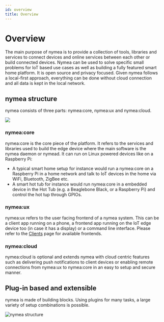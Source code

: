 ```yaml
---
id: overview
title: Overview
---
```


# Overview

The main purpose of nymea is to provide a collection of tools, libraries and services to connect devices and online services between each other or build connected devices.
Nymea can be used to solve specific small problems for IoT based use cases as well as building a fully featured smart home platform. It is open source and privacy focused. Given nymea follows a local-first approach, everything can be done without cloud connection and all data is kept in the local network.

## nymea structure

nymea consists of three parts: nymea:core, nymea:ux and nymea:cloud.


![](/img/nymea-overview.svg)

### nymea:core

nymea:core is the core piece of the platform. It refers to the services and libraries used to build the edge device where the main software is the nymea daemon or nymead. It can run on Linux powered 
devices like on a Raspberry Pi:

  * A typical smart home setup for instance would run a nymea:core on a Raspberry Pi in a home network and talk to IoT devices in the home via WiFi, Bluetooth, ZigBee etc.
  * A smart hot tub for instance would run nymea:core in a embedded device in the Hot Tub (e.g. a Beaglebone Black, or a Raspberry Pi) and control the hot tup through GPIOs.

### nymea:ux

nymea:ux refers to the user facing frontend of a nymea system. This can be a client app running on a phone, a frontend app running on the IoT edge device too (in case it has a display) or a command line interface. Please refer to the [Clients](https://nymea.io/en/wiki/nymea/master/clients) page for available frontends.

### nymea:cloud

nymea:cloud is optional and extends nymea with cloud centric features such as delivering push notifications to client devices or enabling remote connections from nymea:ux to nymea:core in an easy to setup and secure manner.

## Plug-in based and extensible

nymea is made of building blocks. Using plugins for many tasks, a large variety of setup combinations is possible.

![nymea structure](https://raw.githubusercontent.com/guh/nymea-wiki/master/docs/en/images/home-stack.png)

